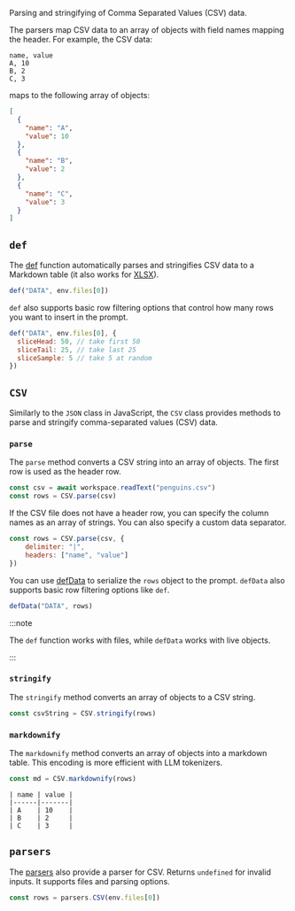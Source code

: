 
Parsing and stringifying of Comma Separated Values (CSV) data.

The parsers map CSV data to an array of objects with field names mapping the header. For example, the CSV data:

```csv
name, value
A, 10
B, 2
C, 3
```

maps to the following array of objects:

```json
[
  {
    "name": "A",
    "value": 10
  },
  {
    "name": "B",
    "value": 2
  },
  {
    "name": "C",
    "value": 3
  }
]
```

## `def`

The [def](/genaiscript/reference/scripts/context) function automatically parses and stringifies CSV data to a Markdown table (it also works for [XLSX](/genaiscript/reference/scripts/xlsx)).

```js assistant=false
def("DATA", env.files[0])
```

`def` also supports basic row filtering options that control how many rows you want to insert in the prompt.

```js assistant=false
def("DATA", env.files[0], {
  sliceHead: 50, // take first 50
  sliceTail: 25, // take last 25
  sliceSample: 5 // take 5 at random
})
```

## `CSV`

Similarly to the `JSON` class in JavaScript, the `CSV` class provides methods to parse and stringify comma-separated values (CSV) data.

### `parse`

The `parse` method converts a CSV string into an array of objects. The first row is used as the header row.

```js "CSV.parse"
const csv = await workspace.readText("penguins.csv")
const rows = CSV.parse(csv)
```

If the CSV file does not have a header row, you can specify the column names as an array of strings. You can also specify a custom data separator.

```js
const rows = CSV.parse(csv, {
    delimiter: "|",
    headers: ["name", "value"]
})
```

You can use [defData](/genaiscript/reference/scripts/context) to serialize the `rows` object to the prompt. `defData` also supports basic row filtering options like `def`.

```js
defData("DATA", rows)
```

:::note

The `def` function works with files, while `defData` works with live objects.

:::

### `stringify`

The `stringify` method converts an array of objects to a CSV string.

```js "CSV.stringify"
const csvString = CSV.stringify(rows)
```

### `markdownify`

The `markdownify` method converts an array of objects into a markdown table. This encoding is more efficient with LLM tokenizers.

```js "CSV.markdownify"
const md = CSV.markdownify(rows)
```

```text
| name | value |
|------|-------|
| A    | 10    |
| B    | 2     |
| C    | 3     |
```

## `parsers`

The [parsers](/genaiscript/reference/scripts/parsers) also provide a parser for CSV. Returns `undefined` for invalid inputs. It supports files and parsing options.

```js
const rows = parsers.CSV(env.files[0])
```
